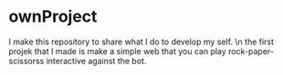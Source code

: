 # ownProject

I make this repository to share what I do to develop my self. \n
the first projek that I made is make a simple web that you can play rock-paper-scissorss interactive against the bot.

